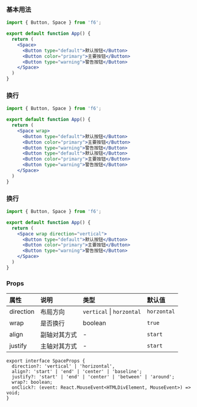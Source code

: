 <div class="block-panel"><h3>基本用法</h3>

```jsx
import { Button, Space } from 'f6';

export default function App() {
  return (
    <Space>
      <Button type="default">默认按钮</Button>
      <Button color="primary">主要按钮</Button>
      <Button type="warning">警告按钮</Button>
    </Space>
  )
}
```
</div>

<div class="block-panel"><h3>换行</h3>

```jsx
import { Button, Space } from 'f6';

export default function App() {
  return (
    <Space wrap>
      <Button type="default">默认按钮</Button>
      <Button color="primary">主要按钮</Button>
      <Button type="warning">警告按钮</Button>
      <Button type="default">默认按钮</Button>
      <Button color="primary">主要按钮</Button>
      <Button type="warning">警告按钮</Button>
    </Space>
  )
}
```
</div>

<div class="block-panel"><h3>换行</h3>

```jsx
import { Button, Space } from 'f6';

export default function App() {
  return (
    <Space wrap direction="vertical">
      <Button type="default">默认按钮</Button>
      <Button color="primary">主要按钮</Button>
      <Button type="warning">警告按钮</Button>
    </Space>
  )
}
```
</div>

<div class="block-panel">
<h3> Props</h3>

| 属性 | 说明 | 类型 | 默认值 |
| :-  | :- | :- | :- |
| direction | 布局方向 | `vertical` \| `horzontal` | `horzontal` |
| wrap | 是否换行 | boolean | `true` |
| align | 副轴对其方式 | - | `start` |
| justify | 主轴对其方式 | - | `start` |

```tsx
export interface SpaceProps {
  direction?: 'vertical' | 'horizontal',
  align?: 'start' | 'end' | 'center' | 'baseline';
  justify?: 'start' | 'end' | 'center' | 'between' | 'around';
  wrap?: boolean;
  onClick?: (event: React.MouseEvent<HTMLDivElement, MouseEvent>) => void;
}
```
</div>